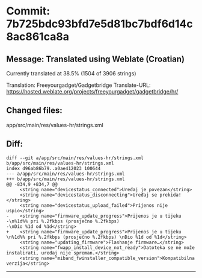 # Commit: 7b725bdc93bfd7e5d81bc7bdf6d14c8ac861ca8a
## Message: Translated using Weblate (Croatian)

Currently translated at 38.5% (1504 of 3906 strings)

Translation: Freeyourgadget/Gadgetbridge
Translate-URL: https://hosted.weblate.org/projects/freeyourgadget/gadgetbridge/hr/
## Changed files:
app/src/main/res/values-hr/strings.xml

## Diff:
```
diff --git a/app/src/main/res/values-hr/strings.xml b/app/src/main/res/values-hr/strings.xml
index d96ab86b79..a0ae412023 100644
--- a/app/src/main/res/values-hr/strings.xml
+++ b/app/src/main/res/values-hr/strings.xml
@@ -834,9 +834,7 @@
     <string name="devicestatus_connected">Uređaj je povezan</string>
     <string name="devicestatus_disconnecting">Uređaj se prekida!</string>
     <string name="devicestatus_upload_failed">Prijenos nije uspio</string>
-    <string name="firmware_update_progress">Prijenos je u tijeku
-\n%1d%% pri %.2fkbps (prosječno %.2fkbps)
-\nDio %1d od %1d</string>
+    <string name="firmware_update_progress">Prijenos je u tijeku \n%1d%% pri %.2fkbps (prosječno %.2fkbps) \nDio %1d od %1d</string>
     <string name="updating_firmware">Flashanje firmware…</string>
     <string name="fwapp_install_device_not_ready">Datoteka se ne može instalirati, uređaj nije spreman.</string>
     <string name="miband_fwinstaller_compatible_version">Kompatibilna verzija</string>
```
-----------------------------------
